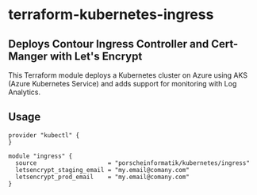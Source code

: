 # terraform-kubernetes-ingress

## Deploys Contour Ingress Controller and Cert-Manger with Let's Encrypt

This Terraform module deploys a Kubernetes cluster on Azure using AKS (Azure Kubernetes Service) and adds support for monitoring with Log Analytics.

## Usage

```hcl
provider "kubectl" {
}

module "ingress" {
  source                    = "porscheinformatik/kubernetes/ingress"
  letsencrypt_staging_email = "my.email@comany.com"
  letsencrypt_prod_email    = "my.email@comany.com"
}
```
